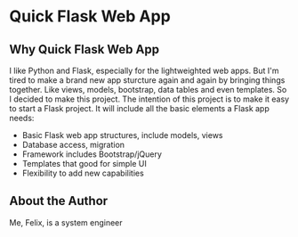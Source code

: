 # Quick Flask Web App

## Why Quick Flask Web App
I like Python and Flask, especially for the lightweighted web apps. But I'm tired to make a brand new app sturcture again and again by bringing things together. Like views, models, bootstrap, data tables and even templates. So I decided to make this project. The intention of this project is to make it easy to start a Flask project.
It will include all the basic elements a Flask app needs:
- Basic Flask web app structures, include models, views
- Database access, migration
- Framework includes Bootstrap/jQuery
- Templates that good for simple UI
- Flexibility to add new capabilities

## About the Author
Me, Felix, is a system engineer 

